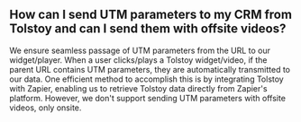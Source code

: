 ## How can I send UTM parameters to my CRM from Tolstoy and can I send them with offsite videos?

We ensure seamless passage of UTM parameters from the URL to our widget/player. When a user clicks/plays a Tolstoy widget/video, if the parent URL contains UTM parameters, they are automatically transmitted to our data. One efficient method to accomplish this is by integrating Tolstoy with Zapier, enabling us to retrieve Tolstoy data directly from Zapier's platform. However, we don't support sending UTM parameters with offsite videos, only onsite.
